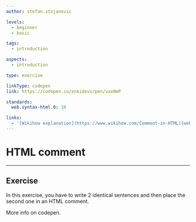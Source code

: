 ```yaml
---
author: stefan.stojanovic

levels:
  - beginner
  - basic

tags:
  - introduction

aspects:
  - introduction

type: exercise

linkType: codepen
link: https://codepen.io/enkidevs/pen/vaxNmP

standards:
  web.syntax-html.0: 10

links:
  - '[Wikihow explanation](https://www.wikihow.com/Comment-in-HTML){website}'
---
```

# HTML comment
---

## Exercise
In this exercise, you have to write 2 identical sentences and then place the second one in an HTML comment.

More info on codepen.
